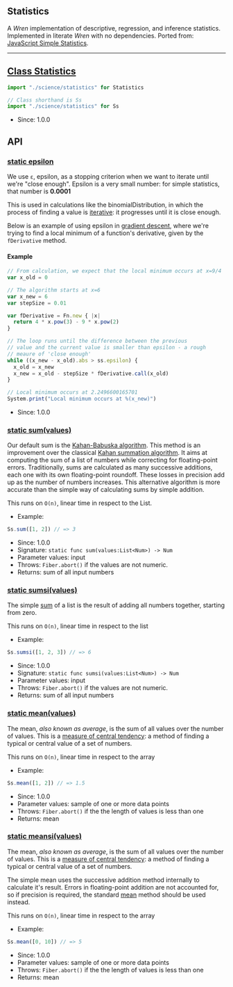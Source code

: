 <!-- file: src/science/statistics.wren -->
<!-- documentation automatically generated using domepunk/tools/doc -->

## Statistics

A _Wren_ implementation of descriptive, regression, and inference statistics.
Implemented in literate _Wren_ with no dependencies.
Ported from: [JavaScript Simple Statistics](https://github.com/simple-statistics/simple-statistics).

---
## [Class Statistics](https://github.com/ninjascl/domepunk/blob/main/src/science/statistics.wren#L19)


```js
import "./science/statistics" for Statistics

// Class shorthand is Ss
import "./science/statistics" for Ss
```
- Since: 1.0.0

## API

### [static epsilon](https://github.com/ninjascl/domepunk/blob/main/src/science/statistics.wren#L62)


We use `ε`, epsilon, as a stopping criterion when we want to iterate
until we're "close enough". Epsilon is a very small number: for
simple statistics, that number is **0.0001**

This is used in calculations like the binomialDistribution, in which
the process of finding a value is [iterative](https://en.wikipedia.org/wiki/Iterative_method):
it progresses until it is close enough.

Below is an example of using epsilon in [gradient descent](https://en.wikipedia.org/wiki/Gradient_descent),
where we're trying to find a local minimum of a function's derivative,
given by the `fDerivative` method.

#### Example
```js
// From calculation, we expect that the local minimum occurs at x=9/4
var x_old = 0

// The algorithm starts at x=6
var x_new = 6
var stepSize = 0.01

var fDerivative = Fn.new { |x|
  return 4 * x.pow(3) - 9 * x.pow(2)
}

// The loop runs until the difference between the previous
// value and the current value is smaller than epsilon - a rough
// meaure of 'close enough'
while ((x_new - x_old).abs > ss.epsilon) {
  x_old = x_new
  x_new = x_old - stepSize * fDerivative.call(x_old)
}

// Local minimum occurs at 2.2496600165701
System.print("Local minimum occurs at %(x_new)")
```
- Since: 1.0.0

### [static sum(values)](https://github.com/ninjascl/domepunk/blob/main/src/science/statistics.wren#L89)


Our default sum is the [Kahan-Babuska algorithm](https://pdfs.semanticscholar.org/1760/7d467cda1d0277ad272deb2113533131dc09.pdf).
This method is an improvement over the classical
[Kahan summation algorithm](https://en.wikipedia.org/wiki/Kahan_summation_algorithm).
It aims at computing the sum of a list of numbers while correcting for
floating-point errors. Traditionally, sums are calculated as many
successive additions, each one with its own floating-point roundoff. These
losses in precision add up as the number of numbers increases. This alternative
algorithm is more accurate than the simple way of calculating sums by simple
addition.

This runs on `O(n)`, linear time in respect to the List.

- Example:
```js
Ss.sum([1, 2]) // => 3
```
- Since: 1.0.0
- Signature: `static func sum(values:List<Num>) -> Num`
- Parameter values: input
- Throws: `Fiber.abort()` if the values are not numeric.
- Returns: sum of all input numbers

### [static sumsi(values)](https://github.com/ninjascl/domepunk/blob/main/src/science/statistics.wren#L150)


The simple [sum](https://en.wikipedia.org/wiki/Summation) of a list
is the result of adding all numbers together, starting from zero.

This runs on `O(n)`, linear time in respect to the list

- Example:
```js
Ss.sumsi([1, 2, 3]) // => 6
```
- Since: 1.0.0
- Signature: `static func sumsi(values:List<Num>) -> Num`
- Parameter values: input
- Throws: `Fiber.abort()` if the values are not numeric.
- Returns: sum of all input numbers

### [static mean(values)](https://github.com/ninjascl/domepunk/blob/main/src/science/statistics.wren#L194)


The mean, _also known as average_,
is the sum of all values over the number of values.
This is a [measure of central tendency](https://en.wikipedia.org/wiki/Central_tendency):
a method of finding a typical or central value of a set of numbers.

This runs on `O(n)`, linear time in respect to the array

- Example:

```js
Ss.mean([1, 2]) // => 1.5
```

- Since: 1.0.0
- Parameter values: sample of one or more data points
- Throws: `Fiber.abort()` if the the length of values is less than one
- Returns: mean

### [static meansi(values)](https://github.com/ninjascl/domepunk/blob/main/src/science/statistics.wren#L228)


The mean, _also known as average_,
is the sum of all values over the number of values.
This is a [measure of central tendency](https://en.wikipedia.org/wiki/Central_tendency):
a method of finding a typical or central value of a set of numbers.

The simple mean uses the successive addition method internally
to calculate it's result. Errors in floating-point addition are
not accounted for, so if precision is required, the standard [mean](#static-meanvalues)
method should be used instead.

This runs on `O(n)`, linear time in respect to the array
- Example:
```js
Ss.mean([0, 10]) // => 5
````

- Since: 1.0.0
- Parameter values: sample of one or more data points
- Throws: `Fiber.abort()` if the the length of values is less than one
- Returns: mean
